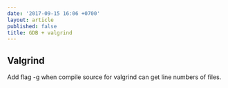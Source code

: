 ```yaml
---
date: '2017-09-15 16:06 +0700'
layout: article
published: false
title: GDB + valgrind
---
```

## Valgrind

Add  flag -g when compile source for valgrind can get line numbers of files.